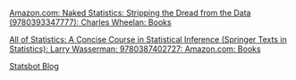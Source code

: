 
[Amazon.com: Naked Statistics: Stripping the Dread from the Data (9780393347777): Charles Wheelan: Books](https://www.amazon.com/Naked-Statistics-Stripping-Dread-Data/dp/039334777X/ref=sr_1_1)

[All of Statistics: A Concise Course in Statistical Inference (Springer Texts in Statistics): Larry Wasserman: 9780387402727: Amazon.com: Books](https://www.amazon.com/All-Statistics-Statistical-Inference-Springer/dp/0387402721)

[Statsbot Blog](https://statsbot.co/blog/)
